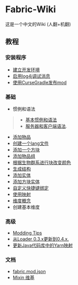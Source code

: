 # Fabric-Wiki
这是一个中文的Wiki  (人翻+机翻)

## 教程 

### 安装程序
* [建立开发环境](tutorial/setup.md)
* [启用log4j调试消息](https://wiki.vg/Debugging)
* [使用CurseGradle发布mod](tutorial/cursegradle.md)

### 基础
* 惯例和语法
>* [基本惯例和语法](tutorial/terms.md)
>* [服务器和客户端语法](tutorial/side.md).
* [添加物品](tutorial/items.md)
* [创建一个lang文件](tutorial/lang.md)
* [添加一个方块](tutorial/blocks.md)
* [添加物品组](tutorial/itemgroup.md)
* [根据生物群系进行块改变颜色](tutorial//biomecoloring.md)
* [生成结构](tutorial/structures.md)
* [添加实体](tutorial/entity.md)
* [添加方块实体](tutorial/blockentity.md)
* [自定义快捷键绑定](tutorial/keybinds.md)
* [使用映射](tutorial/mappings.md)
* [维度概念](tutorial/dimensionconcepts.md)
* 创建基本维度

### 高级

* [Modding Tips](tutorial/modding_tips.md)
* [从Loader 0.3.x更新到0.4.x.](tutorial/loader04x.md)
* [更新Java代码库中的Yarn映射](tutorial/migratemappings.md)

### 文档

* [fabric.mod.json](documentation/fabric_mod_json.md)
* [Mixin 维基](http://github.com/SpongePowered/Mixin/wiki)
